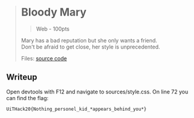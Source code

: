> # Bloody Mary
> > Web - 100pts
> 
> Mary has a bad reputation but she only wants a friend. \
> Don't be afraid to get close, her style is unprecedented.
> 
> Files: 
> [source code](./src/)

## Writeup

Open devtools with F12 and navigate to sources/style.css. On line 72 you can find the flag:
``` 
UiTHack20{Nothing_personel_kid_*appears_behind_you*}
```
